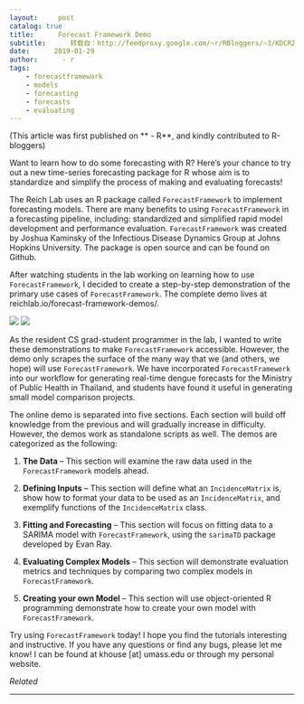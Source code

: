 ```yaml
---
layout:     post
catalog: true
title:      Forecast Framework Demo
subtitle:      转载自：http://feedproxy.google.com/~r/RBloggers/~3/KDCR2XhH-TU/
date:      2019-01-29
author:      - r
tags:
    - forecastframework
    - models
    - forecasting
    - forecasts
    - evaluating
---
```




(This article was first published on ** - R**, and kindly contributed to R-bloggers)



Want to learn how to do some forecasting with R? Here’s your chance to try out a new time-series forecasting package for R whose aim is to standardize and simplify the process of making and evaluating forecasts!

The Reich Lab uses an R package called `ForecastFramework` to implement forecasting models. There are many benefits to using `ForecastFramework` in a forecasting pipeline, including: standardized and simplified rapid model development and performance evaluation. `ForecastFramework` was created by Joshua Kaminsky of the Infectious Disease Dynamics Group at Johns Hopkins University. The package is open source and can be found on Github.

After watching students in the lab working on learning how to use `ForecastFramework`, I decided to create a step-by-step demonstration of the primary use cases of `ForecastFramework`. The complete demo lives at reichlab.io/forecast-framework-demos/.

![](https://i0.wp.com/reichlab.io/images/blog/ff-demo.PNG?w=450)
![](https://i0.wp.com/reichlab.io/images/blog/ff-demo.PNG?w=450)




As the resident CS grad-student programmer in the lab, I wanted to write these demonstrations to make `ForecastFramework` accessible. However, the demo only scrapes the surface of the many way that we (and others, we hope) will use `ForecastFramework`. We have incorporated `ForecastFramework` into our workflow for generating real-time dengue forecasts for the Ministry of Public Health in Thailand, and students have found it useful in generating small model comparison projects.

The online demo is separated into five sections. Each section will build off knowledge from the previous and will gradually increase in difficulty. However, the demos work as standalone scripts as well. The demos are categorized as the following:

1. **The Data** – This section will examine the raw data used in the `ForecastFramework` models ahead.

1. **Defining Inputs** – This section will define what an `IncidenceMatrix` is, show how to format your data to be used as an `IncidenceMatrix`, and exemplify functions of the `IncidenceMatrix` class.

1. **Fitting and Forecasting** – This section will focus on fitting data to a SARIMA model with `ForecastFramework`, using the `sarimaTD` package developed by Evan Ray.

1. **Evaluating Complex Models** – This section will demonstrate evaluation metrics and techniques by comparing two complex models in `ForecastFramework`.

1. **Creating your own Model** – This section will use object-oriented R programming demonstrate how to create your own model with `ForecastFramework`.


Try using `ForecastFramework` today! I hope you find the tutorials interesting and instructive. If you have any questions or find any bugs, please let me know! I can be found at khouse [at] umass.edu or through my personal website.


*Related*








---
